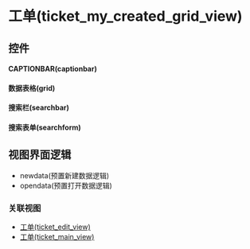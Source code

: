 # 工单(ticket_my_created_grid_view)  <!-- {docsify-ignore-all} -->


<el-skeleton style="width:60%">
	<template #template>
		<div style="padding-bottom: 5px;">
			<div style="height:40px;display: flex;align-items: center;justify-content: space-between;">
				<el-tooltip content="页面标题">
					<el-skeleton-item variant="text" style="height:40px;"></el-skeleton-item>
				</el-tooltip>
				<el-tooltip content="搜索栏">
				    <el-skeleton-item variant="text" style="margin-left: 10px;height:40px;width:300px;"></el-skeleton-item>
				</el-tooltip>
				<el-skeleton style="width:250px;">
					<template #template>
						<el-tooltip content="工具栏">
							<div style="display: flex;align-items: center;justify-content:end">
								<el-skeleton-item variant="text" style="margin-left: 10px;height:40px;width:80px"></el-skeleton-item>
								<el-skeleton-item variant="text" style="margin-left: 10px;height:40px;width:80px"></el-skeleton-item>
								<el-skeleton-item variant="text" style="margin-left: 10px;height:40px;width:80px"></el-skeleton-item>
							</div>
						</el-tooltip>
					</template>
				</el-skeleton>
			</div>
		</div>
		<el-tooltip content="数据表格">
			<el-skeleton-item variant="p" style="height:300px"></el-skeleton-item>
		</el-tooltip>
	</template>
</el-skeleton>


## 控件
#### CAPTIONBAR(captionbar)

#### 数据表格(grid)

#### 搜索栏(searchbar)

#### 搜索表单(searchform)


## 视图界面逻辑
  * newdata(预置新建数据逻辑)
  * opendata(预置打开数据逻辑)


### 关联视图
  * [工单(ticket_edit_view)](app/view/ticket_edit_view)
  * [工单(ticket_main_view)](app/view/ticket_main_view)

<script>
 const { createApp } = Vue
  createApp({
    data() {
      return {

      }
    }
  }).use(ElementPlus).mount('#app')
</script>